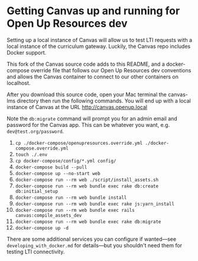 # Getting Canvas up and running for Open Up Resources dev

Setting up a local instance of Canvas will allow us to test LTI requests with a local instance of the curriculum gateway. Luckily, the Canvas repo includes Docker support.

This fork of the Canvas source code adds to this README, and a docker-compose override file that follows our Open Up Resources dev conventions and allows the Canvas container to connect to our other containers on localhost.

After you download this source code, open your Mac terminal the canvas-lms directory then run the following commands. You will end up with a local instance of Canvas at the URL http://canvas.openup.local

Note the `db:migrate` command will prompt you for an admin email and password for the Canvas app. This can be whatever you want, e.g. `dev@test.org/password`.

1. `cp ./docker-compose/openupresources.override.yml ./docker-compose.override.yml`
1. `touch ./.env`
1. `cp docker-compose/config/*.yml config/`
1. `docker-compose build --pull`
1. `docker-compose up --no-start web`
1. `docker-compose run --rm web ./script/install_assets.sh`
1. `docker-compose run --rm web bundle exec rake db:create db:initial_setup`
1. `docker-compose run --rm web bundle install`
1. `docker-compose run --rm web bundle exec rake js:yarn_install`
1. `docker-compose run --rm web bundle exec rails canvas:compile_assets_dev`
1. `docker-compose run --rm web bundle exec rake db:migrate`
1. `docker-compose up -d`

There are some additional services you can configure if wanted—see `developing_with_docker.md` for details—but you shouldn't need them for testing LTI connectivity.
